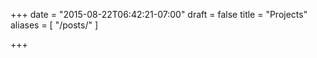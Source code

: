 +++
date = "2015-08-22T06:42:21-07:00"
draft = false
title = "Projects"
aliases = [
    "/posts/"
]

+++
